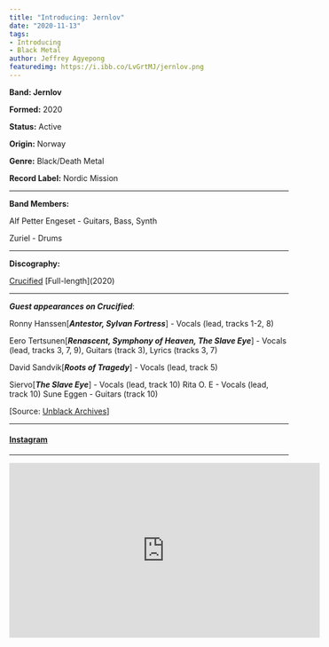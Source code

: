 ```yaml
---
title: "Introducing: Jernlov"
date: "2020-11-13"
tags:
- Introducing
- Black Metal
author: Jeffrey Agyepong
featuredimg: https://i.ibb.co/LvGrtMJ/jernlov.png
---
```


**Band: Jernlov**

**Formed:** 2020

**Status:** Active

**Origin:** Norway

**Genre:** Black/Death Metal

**Record Label:** Nordic Mission

* * *

**Band Members:**

Alf Petter Engeset - Guitars, Bass, Synth 

Zuriel - Drums

* * *

**Discography:**

[Crucified](https://www.nordicmission.net/en/products/jernlov-crucified-cd-pre-order) \[Full-length\](2020)

* * *

_**Guest appearances on Crucified**_: 

Ronny Hanssen\[_**Antestor, Sylvan Fortress**_\] - Vocals (lead, tracks 1-2, 8) 

Eero Tertsunen\[_**Renascent, Symphony of Heaven, The Slave Eye**_\] - Vocals (lead, tracks 3, 7, 9), Guitars (track 3), Lyrics (tracks 3, 7)

David Sandvik\[_**Roots of Tragedy**_\] - Vocals (lead, track 5) 

Siervo\[_**The Slave Eye**_\] - Vocals (lead, track 10) Rita O. E - Vocals (lead, track 10) Sune Eggen - Guitars (track 10)

\[Source: [Unblack Archives](http://unblack-archives.blogspot.com/2020/04/jernlov.html)\]

* * *

#### [Instagram](https://www.instagram.com/jernlov.band/)

* * *
<div class="video-container"><iframe src="https://www.youtube.com/embed/ssvjfYQVcwI" width="560" height="315" frameborder="0"></iframe></div>
